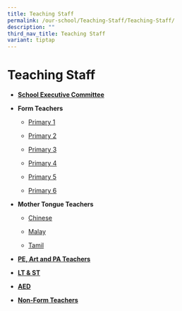 ```yaml
---
title: Teaching Staff
permalink: /our-school/Teaching-Staff/Teaching-Staff/
description: ""
third_nav_title: Teaching Staff
variant: tiptap
---
```

<h1>Teaching Staff</h1>
<ul data-tight="true" class="tight">
<li>
<p><strong><a href="/our-school/Teaching-Staff/School-Executive-Committee/" rel="noopener noreferrer nofollow" target="_blank">School Executive Committee</a></strong>
</p>
</li>
<li>
<p><strong>Form Teachers</strong>
</p>
<ul data-tight="true" class="tight">
<li>
<p><a href="/our-school/Teaching-Staff/Form-Teachers-Primary-One/" rel="noopener noreferrer nofollow" target="_blank">Primary 1</a>
</p>
</li>
<li>
<p><a href="/our-school/Teaching-Staff/Form-Teachers-Primary-Two/" rel="noopener noreferrer nofollow" target="_blank">Primary 2</a>
</p>
</li>
<li>
<p><a href="/our-school/Teaching-Staff/Form-Teachers-Primary-Three/" rel="noopener noreferrer nofollow" target="_blank">Primary 3</a>
</p>
</li>
<li>
<p><a href="/our-school/Teaching-Staff/Form-Teachers-Primary-Four/" rel="noopener noreferrer nofollow" target="_blank">Primary 4</a>
</p>
</li>
<li>
<p><a href="/our-school/Teaching-Staff/Form-Teachers-Primary-Five/" rel="noopener noreferrer nofollow" target="_blank">Primary 5</a>
</p>
</li>
<li>
<p><a href="/our-school/Teaching-Staff/Form-Teachers-Primary-Six/" rel="noopener noreferrer nofollow" target="_blank">Primary 6</a>
</p>
</li>
</ul>
</li>
<li>
<p><strong>Mother Tongue Teachers</strong>&nbsp;</p>
<ul data-tight="true" class="tight">
<li>
<p><a href="/our-school/Teaching-Staff/Teaching-Staff-Chinese-Language-Teachers/" rel="noopener noreferrer nofollow" target="_blank">Chinese</a>
</p>
</li>
<li>
<p><a href="/our-school/Teaching-Staff/Teaching-Staff-Malay-Language-Teachers/" rel="noopener noreferrer nofollow" target="_blank">Malay</a>
</p>
</li>
<li>
<p><a href="/our-school/Teaching-Staff/Teaching-Staff-Tamil-Language-Teachers/" rel="noopener noreferrer nofollow" target="_blank">Tamil</a>
</p>
</li>
</ul>
</li>
<li>
<p><strong><a href="/our-school/Teaching-Staff/Teaching-Staff-PE-Art-and-PA-Teachers/" rel="noopener noreferrer nofollow" target="_blank">PE, Art and PA Teachers</a></strong>
</p>
</li>
<li>
<p><strong><a href="/our-school/Teaching-Staff/Teaching-Staff-LT-and-ST/" rel="noopener noreferrer nofollow" target="_blank">LT &amp; ST</a></strong>
</p>
</li>
<li>
<p><strong><a href="/our-school/Teaching-Staff/Teaching-Staff-AED/" rel="noopener noreferrer nofollow" target="_blank">AED</a></strong>
</p>
</li>
<li>
<p><strong><a href="/our-school/teaching-staff/nonformteachers/" rel="noopener noreferrer nofollow" target="_blank">Non-Form Teachers</a></strong>
</p>
</li>
</ul>
<p></p>